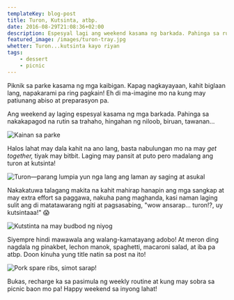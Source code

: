 ```yaml
---
templateKey: blog-post
title: Turon, Kutsinta, atbp.
date: 2016-08-29T21:08:36+02:00
description: Espesyal lagi ang weekend kasama ng barkada. Pahinga sa rutin, biruan, tawanan...
featured_image: /images/turon-tray.jpg
whetter: Turon...kutsinta kayo riyan
tags:
    - dessert
    - picnic
---
```


Piknik sa parke kasama ng mga kaibigan. Kapag nagkayayaan, kahit biglaan lang, napakarami pa ring pagkain! Eh di ma-imagine mo na kung may patiunang abiso at preparasyon pa.

Ang weekend ay laging espesyal kasama ng mga barkada. Pahinga sa nakakapagod na rutin sa trahaho, hingahan ng niloob, biruan, tawanan...

![Kainan sa parke](/images/picnic-table.jpg)

Halos lahat may dala kahit na ano lang, basta nabulungan mo na may *get together,* tiyak may bitbit. Laging may pansit at puto pero madalang ang turon at kutsinta!

![Turon—parang lumpia yun nga lang ang laman ay saging at asukal](/images/turon-tray.jpg)

Nakakatuwa talagang makita na kahit mahirap hanapin ang mga sangkap at may extra effort sa paggawa, nakuha pang maghanda, kasi naman laging sulit ang di matatawarang ngiti at pagsasabing, "wow ansarap... turon!?, uy kutsintaaa!" 😱

![Kutstinta na may budbod ng niyog](/images/cuchinta-tray.jpg)

Siyempre hindi mawawala ang walang-kamatayang adobo! At meron ding nagdala ng pinakbet, lechon manok, spaghetti, macaroni salad, at iba pa atbp. Doon kinuha yung title natin sa post na ito!

![Pork spare ribs, simot sarap!](/images/spare-rib-adobo.jpg)

Bukas, recharge ka sa pasimula ng weekly routine at kung may sobra sa picnic baon mo pa! Happy weekend sa inyong lahat!